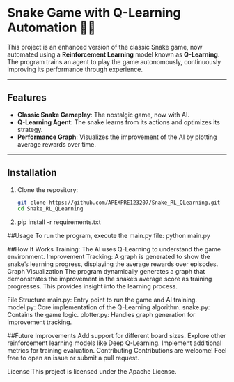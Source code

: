 # Snake Game with Q-Learning Automation 🐍🤖

This project is an enhanced version of the classic Snake game, now automated using a **Reinforcement Learning** model known as **Q-Learning**. The program trains an agent to play the game autonomously, continuously improving its performance through experience.

---

## Features

- **Classic Snake Gameplay**: The nostalgic game, now with AI.
- **Q-Learning Agent**: The snake learns from its actions and optimizes its strategy.
- **Performance Graph**: Visualizes the improvement of the AI by plotting average rewards over time.

---

## Installation

1. Clone the repository:
   ```bash
   git clone https://github.com/APEXPRE123207/Snake_RL_QLearning.git
   cd Snake_RL_QLearning
2. pip install -r requirements.txt


##Usage
To run the program, execute the main.py file:
python main.py

##How It Works
Training: The AI uses Q-Learning to understand the game environment.
Improvement Tracking: A graph is generated to show the snake’s learning progress, displaying the average rewards over episodes.
Graph Visualization
The program dynamically generates a graph that demonstrates the improvement in the snake’s average score as training progresses. This provides insight into the learning process.

File Structure
main.py: Entry point to run the game and AI training.
model.py: Core implementation of the Q-Learning algorithm.
snake.py: Contains the game logic.
plotter.py: Handles graph generation for improvement tracking.

##Future Improvements
Add support for different board sizes.
Explore other reinforcement learning models like Deep Q-Learning.
Implement additional metrics for training evaluation.
Contributing
Contributions are welcome! Feel free to open an issue or submit a pull request.

License
This project is licensed under the Apache License.


